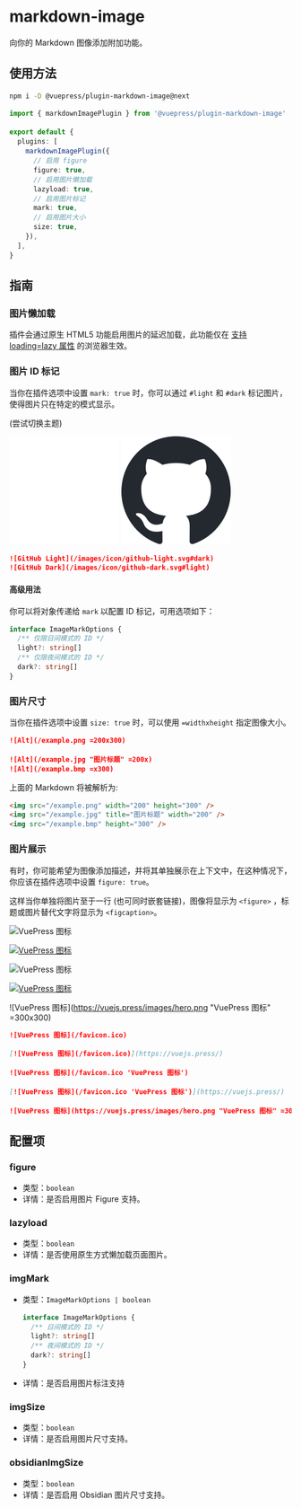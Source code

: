 # markdown-image

<NpmBadge package="@vuepress/plugin-markdown-image" />

向你的 Markdown 图像添加附加功能。

## 使用方法

```bash
npm i -D @vuepress/plugin-markdown-image@next
```

```ts
import { markdownImagePlugin } from '@vuepress/plugin-markdown-image'

export default {
  plugins: [
    markdownImagePlugin({
      // 启用 figure
      figure: true,
      // 启用图片懒加载
      lazyload: true,
      // 启用图片标记
      mark: true,
      // 启用图片大小
      size: true,
    }),
  ],
}
```

## 指南

### 图片懒加载

插件会通过原生 HTML5 功能启用图片的延迟加载，此功能仅在 [支持 loading=lazy 属性](https://caniuse.com/loading-lazy-attr) 的浏览器生效。

### 图片 ID 标记

当你在插件选项中设置 `mark: true` 时，你可以通过 `#light` 和 `#dark` 标记图片，使得图片只在特定的模式显示。

<VPSwitchAppearance /> (尝试切换主题)

![GitHub Light](/images/icon/github-light.svg#dark)
![GitHub Dark](/images/icon/github-dark.svg#light)

```md
![GitHub Light](/images/icon/github-light.svg#dark)
![GitHub Dark](/images/icon/github-dark.svg#light)
```

#### 高级用法

你可以将对象传递给 `mark` 以配置 ID 标记，可用选项如下：

```ts
interface ImageMarkOptions {
  /** 仅限日间模式的 ID */
  light?: string[]
  /** 仅限夜间模式的 ID */
  dark?: string[]
}
```

### 图片尺寸

当你在插件选项中设置 `size: true` 时，可以使用 `=widthxheight` 指定图像大小。

```md
![Alt](/example.png =200x300)

![Alt](/example.jpg "图片标题" =200x)
![Alt](/example.bmp =x300)
```

上面的 Markdown 将被解析为:

```html
<img src="/example.png" width="200" height="300" />
<img src="/example.jpg" title="图片标题" width="200" />
<img src="/example.bmp" height="300" />
```

### 图片展示

有时，你可能希望为图像添加描述，并将其单独展示在上下文中，在这种情况下，你应该在插件选项中设置 `figure: true`。

这样当你单独将图片至于一行 (也可同时嵌套链接)，图像将显示为 `<figure>` ，标题或图片替代文字将显示为 `<figcaption>`。

![VuePress 图标](/favicon.ico)

[![VuePress 图标](/favicon.ico)](https://vuejs.press/)

![VuePress 图标](/favicon.ico 'VuePress 图标')

[![VuePress 图标](/favicon.ico 'VuePress 图标')](https://vuejs.press/)

![VuePress 图标](https://vuejs.press/images/hero.png "VuePress 图标" =300x300)

```md
![VuePress 图标](/favicon.ico)

[![VuePress 图标](/favicon.ico)](https://vuejs.press/)

![VuePress 图标](/favicon.ico 'VuePress 图标')

[![VuePress 图标](/favicon.ico 'VuePress 图标')](https://vuejs.press/)

![VuePress 图标](https://vuejs.press/images/hero.png "VuePress 图标" =300x300)
```

## 配置项

### figure

- 类型：`boolean`
- 详情：是否启用图片 Figure 支持。

### lazyload

- 类型：`boolean`
- 详情：是否使用原生方式懒加载页面图片。

### imgMark

- 类型：`ImageMarkOptions | boolean`

  ```ts
  interface ImageMarkOptions {
    /** 日间模式的 ID */
    light?: string[]
    /** 夜间模式的 ID */
    dark?: string[]
  }
  ```

- 详情：是否启用图片标注支持

### imgSize

- 类型：`boolean`
- 详情：是否启用图片尺寸支持。

### obsidianImgSize

- 类型：`boolean`
- 详情：是否启用 Obsidian 图片尺寸支持。

<script setup>
import VPSwitchAppearance from '@theme/VPSwitchAppearance.vue'
</script>
